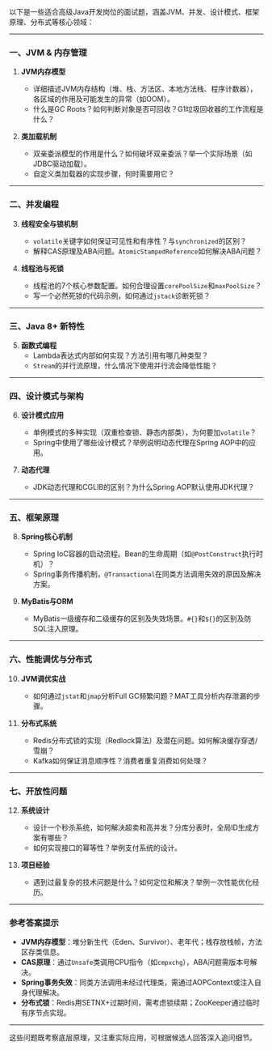 以下是一些适合高级Java开发岗位的面试题，涵盖JVM、并发、设计模式、框架原理、分布式等核心领域：

---

### **一、JVM & 内存管理**
1. **JVM内存模型**  
   - 详细描述JVM内存结构（堆、栈、方法区、本地方法栈、程序计数器），各区域的作用及可能发生的异常（如OOM）。
   - 什么是GC Roots？如何判断对象是否可回收？G1垃圾回收器的工作流程是什么？

2. **类加载机制**  
   - 双亲委派模型的作用是什么？如何破坏双亲委派？举一个实际场景（如JDBC驱动加载）。
   - 自定义类加载器的实现步骤，何时需要用它？

---

### **二、并发编程**
3. **线程安全与锁机制**  
   - `volatile`关键字如何保证可见性和有序性？与`synchronized`的区别？
   - 解释CAS原理及ABA问题。`AtomicStampedReference`如何解决ABA问题？

4. **线程池与死锁**  
   - 线程池的7个核心参数配置。如何合理设置`corePoolSize`和`maxPoolSize`？
   - 写一个必然死锁的代码示例，如何通过`jstack`诊断死锁？

---

### **三、Java 8+ 新特性**
5. **函数式编程**  
   - Lambda表达式内部如何实现？方法引用有哪几种类型？
   - `Stream`的并行流原理，什么情况下使用并行流会降低性能？

---

### **四、设计模式与架构**
6. **设计模式应用**  
   - 单例模式的多种实现（双重检查锁、静态内部类），为何要加`volatile`？
   - Spring中使用了哪些设计模式？举例说明动态代理在Spring AOP中的应用。

7. **动态代理**  
   - JDK动态代理和CGLIB的区别？为什么Spring AOP默认使用JDK代理？

---

### **五、框架原理**
8. **Spring核心机制**  
   - Spring IoC容器的启动流程。Bean的生命周期（如`@PostConstruct`执行时机）？
   - Spring事务传播机制，`@Transactional`在同类方法调用失效的原因及解决方案。

9. **MyBatis与ORM**  
   - MyBatis一级缓存和二级缓存的区别及失效场景。`#{}`和`${}`的区别及防SQL注入原理。

---

### **六、性能调优与分布式**
10. **JVM调优实战**  
    - 如何通过`jstat`和`jmap`分析Full GC频繁问题？MAT工具分析内存泄漏的步骤。

11. **分布式系统**  
    - Redis分布式锁的实现（Redlock算法）及潜在问题。如何解决缓存穿透/雪崩？
    - Kafka如何保证消息顺序性？消费者重复消费如何处理？

---

### **七、开放性问题**
12. **系统设计**  
    - 设计一个秒杀系统，如何解决超卖和高并发？分库分表时，全局ID生成方案有哪些？
    - 如何实现接口的幂等性？举例支付系统的设计。

13. **项目经验**  
    - 遇到过最复杂的技术问题是什么？如何定位和解决？举例一次性能优化经历。

---

### **参考答案提示**
- **JVM内存模型**：堆分新生代（Eden、Survivor）、老年代；栈存放栈帧，方法区存类信息。
- **CAS原理**：通过`Unsafe`类调用CPU指令（如`cmpxchg`），ABA问题需版本号解决。
- **Spring事务失效**：同类方法调用未经过代理类，需通过AOPContext或注入自身代理解决。
- **分布式锁**：Redis用SETNX+过期时间，需考虑锁续期；ZooKeeper通过临时有序节点实现。

---

这些问题既考察底层原理，又注重实际应用，可根据候选人回答深入追问细节。
